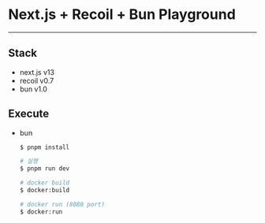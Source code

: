 # Next.js + Recoil + Bun Playground

---

## Stack

- next.js v13
- recoil v0.7
- bun v1.0

## Execute

- bun

  ```bash
  $ pnpm install

  # 실행
  $ pnpm run dev

  # docker build
  $ docker:build

  # docker run (8080 port)
  $ docker:run
  ```
